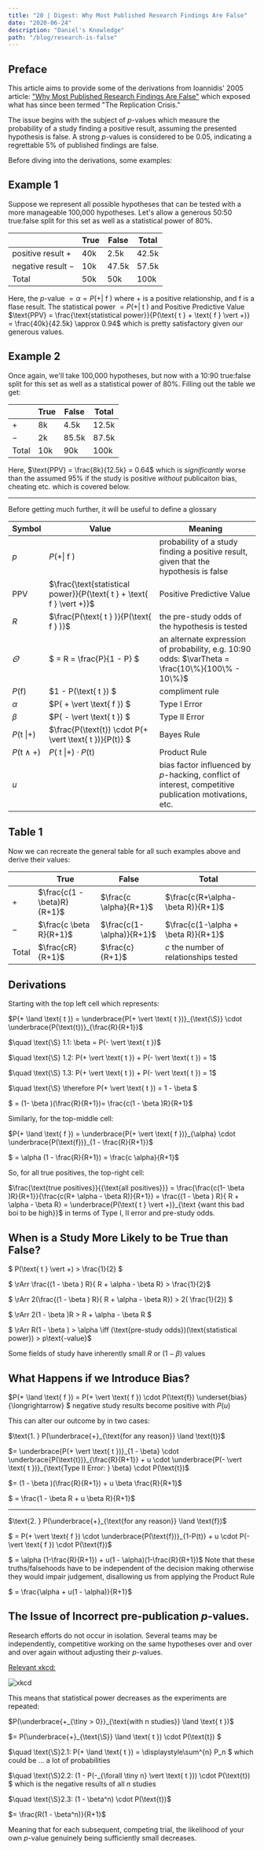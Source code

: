 ```yaml
---
title: "20 | Digest: Why Most Published Research Findings Are False"
date: "2020-06-24"
description: "Daniel's Knowledge"
path: "/blog/research-is-false"
---
```


## Preface
This article aims to provide some of the derivations from Ioannidis' 2005 article: ["Why Most Published Research Findings Are False"](https://journals.plos.org/plosmedicine/article?id=10.1371/journal.pmed.0020124) which exposed what has since been termed "The Replication Crisis."

The issue begins with the subject of $p$-values which measure the probability of a study finding a positive result, assuming the presented hypothesis is false.  A strong $p$-values is considered to be $0.05$, indicating a regrettable 5% of published findings are false.

Before diving into the derivations, some examples:

## Example 1
Suppose we represent all possible hypotheses that can be tested with a more manageable 100,000 hypotheses.  Let's allow a generous 50:50 true:false split for this set as well as a statistical power of 80%.

|                     | True | False | Total |
|---------------------|------|-------|-------|
| positive result $+$ | 40k  | 2.5k  | 42.5k |
| negative result $-$ | 10k  | 47.5k | 57.5k |
| Total               | 50k  | 50k   | 100k  | 

Here, the $p$-value $= \alpha = P(+ \vert \text{ f })$ where $+$ is a positive relationship, and $\text{f}$ is a flase result. The statistical power $= P(+ \vert \text{ t })$ and Positive Predictive Value $\text{PPV} = \frac{\text{statistical power}}{P(\text{ t } + \text{ f } \vert +)} = \frac{40k}{42.5k} \approx 0.94$ which is pretty satisfactory given our generous values.

## Example 2
Once again, we'll take 100,000 hypotheses, but now with a 10:90 true:false split for this set as well as a statistical power of 80%.  Filling out the table we get:

|       | True | False | Total |
|-------|------|-------|-------|
| $+$   | 8k   | 4.5k  | 12.5k |
| $-$   | 2k   | 85.5k | 87.5k |
| Total | 10k  | 90k   | 100k  | 

Here, $\text{PPV} = \frac{8k}{12.5k} = 0.64$ which is _significantly_ worse than the assumed 95% if the study is positive _without_ publicaiton bias, cheating etc. which is covered below.

--- 

Before getting much further, it will be useful to define a glossary

| Symbol | Value | Meaning |
|--------|-------|---------|
| $p$ | $P(+ \vert \text{ f })$ | probability of a study finding a positive result, given that the hypothesis is false |
| $\text{PPV}$ |  $\frac{\text{statistical power}}{P(\text{ t } + \text{ f } \vert +)}$  | Positive Predictive Value |
| $R$ | $\frac{P(\text{ t } )}{P(\text{ f } )}$ | the pre-study odds of the hypothesis is tested|
| $\varTheta$ |  $ = R = \frac{P}{1 - P} $ |  an alternate expression of probability, e.g. 10:90 odds: $\varTheta = \frac{10\%}{100\% - 10\%}$ |
| $P(\text{f})$ |  $1 - P(\text{ t }) $ | compliment rule |
| $\alpha$ |  $P( + \vert \text{ f }) $ | Type I Error |
| $\beta$ |  $P( - \vert \text{ t }) $ | Type II Error |
| $P(\text{t } \vert +)$ |  $\frac{P(\text{t}) \cdot P(+ \vert \text{ t })}{P(t)} $ | Bayes Rule |
| $P(\text{t} \land +)$ |  $P(\text{ t } \vert +) \cdot P(\text{t})$ | Product Rule |
| $u$ | | bias factor influenced by $p$-hacking, conflict of interest, competitive publication motivations, etc.|

## Table 1 
Now we can recreate the general table for all such examples above and derive their values:

|       | True | False | Total |
|-------|------|-------|-------|
| $+$   | $\frac{c(1 - \beta)R}{R+1}$ | $\frac{c \alpha}{R+1}$  | $\frac{c(R+\alpha-\beta R)}{R+1}$ |
| $-$   | $\frac{c \beta R}{R+1}$ | $\frac{c(1-\alpha)}{R+1}$ | $\frac{c(1-\alpha + \beta R)}{R+1}$ |
| Total | $\frac{cR}{R+1}$ | $\frac{c}{R+1}$   | $c$ the number of relationships tested  | 

## Derivations
Starting with the top left cell which represents: 

$P(+ \land \text{ t }) = \underbrace{P(+ \vert \text{ t })}_{\text{\S}} \cdot \underbrace{P(\text{t})}_{\frac{R}{R+1}}$


$\quad \text{\S} 1.1:  \beta = P(- \vert \text{ t })$

$\quad \text{\S} 1.2: P(+ \vert \text{ t }) + P(- \vert \text{ t }) = 1$

$\quad \text{\S} 1.3: P(+ \vert \text{ t }) + P(- \vert \text{ t }) = 1$

$\quad \text{\S} \therefore P(+ \vert \text{ t }) = 1 - \beta $

$ = (1- \beta )(\frac{R}{R+1})= \frac{c(1 - \beta )R}{R+1}$

Similarly, for the top-middle cell: 

$P(+ \land \text{ f }) = \underbrace{P(+ \vert \text{ f })}_{\alpha} \cdot \underbrace{P(\text{f})}_{1 - \frac{R}{R+1}}$

$ = \alpha (1 - \frac{R}{R+1}) = \frac{c \alpha}{R+1}$

So, for all true positives, the top-right cell:

$\frac{\text{true positives}}{{\text{all positives}}} = \frac{\frac{c(1- \beta )R}{R+1}}{\frac{c(R+ \alpha - \beta R)}{R+1}} = \frac{(1 - \beta ) R}{ R + \alpha - \beta R} = \underbrace{P(\text{ t } \vert +)}_{\text {want this bad boi to be high}}$ in terms of Type I, II error and pre-study odds.

## When is a Study More Likely to be True than False?

$ P(\text{ t } \vert +) > \frac{1}{2} $

$ \rArr \frac{(1 - \beta ) R}{ R + \alpha - \beta R}  > \frac{1}{2}$

$ \rArr 2(\frac{(1 - \beta ) R}{ R + \alpha - \beta R})  > 2( \frac{1}{2}) $

$ \rArr 2(1 - \beta )R > R + \alpha - \beta R $

$ \rArr R(1 - \beta ) > \alpha \iff (\text{pre-study odds})(\text{statistical power}) > p\text{-value}$ 

Some fields of study have inherently small $R$ or $(1 - \beta)$ values

## What Happens if we Introduce Bias?
$P(+ \land \text{ f }) = P(+ \vert \text{ f }) \cdot P(\text{f}) \underset{bias}{\longrightarrow} $ negative study results become positive with $P(u)$

This can alter our outcome by in two cases: 

$\text{1. } P(\underbrace{+}_{\text{for any reason}} \land \text{t})$

$= \underbrace{P(+ \vert \text{ t })}_{1 - \beta} \cdot \underbrace{P(\text{t})}_{\frac{R}{R+1}} + u \cdot \underbrace{P(- \vert \text{ t })}_{\text{Type II Error: } \beta} \cdot P(\text{t})$

$= (1 - \beta )(\frac{R}{R+1}) + u \beta \frac{R}{R+1}$

$ = \frac{1 - \beta R + u \beta R}{R+1}$

---

$\text{2. }  P(\underbrace{+}_{\text{for any reason}} \land \text{f})$

$ = P(+ \vert \text{ f }) \cdot \underbrace{P(\text{f})}_{1-P(t)} + u \cdot P(- \vert \text{ f }) \cdot P(\text{f})$

$ = \alpha (1-\frac{R}{R+1}) + u(1 - \alpha)(1-\frac{R}{R+1})$ Note that these truths/falsehoods have to be independent of the decision making otherwise they would impair judgement, disallowing us from applying the Product Rule

$ = \frac{\alpha + u(1 - \alpha)}{R+1}$

## The Issue of Incorrect pre-publication $p$-values.

Research efforts do not occur in isolation.  Several teams may be independently, competitive working on the same hypotheses over and over and over again without adjusting their $p$-values.

[Relevant xkcd:](https://xkcd.com/882/)

![xkcd](https://imgs.xkcd.com/comics/significant.png)

This means that statistical power decreases as the experiments are repeated:

$P(\underbrace{+_{\tiny > 0}}_{\text{with n studies}} \land \text{ t })$

$= P(\underbrace{+}_{\text{\S}} \land \text{ t }) \cdot P(\text{t}) $ 

$\quad \text{\S}2.1: P(+ \land \text{ t }) = \displaystyle\sum^{n} P_n $ which could be ... a lot of probabilities

$\quad \text{\S}2.2:  (1 - P(-_{\forall \tiny n} \vert \text{ t })) \cdot P(\text{t}) $ which is the negative results of all $n$ studies

$\quad \text{\S}2.3: (1 - \beta^n) \cdot P(\text{t})$

$= \frac{R(1 - \beta^n)}{R+1}$ 

Meaning that for each subsequent, competing trial, the likelihood of your own $p$-value genuinely being sufficiently small decreases.

